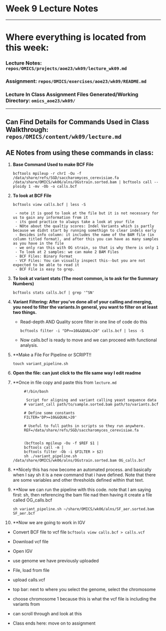 # Week 9 Lecture Notes

*** 

# Where everything is located from this week:  

### Lecture Notes: `repos/OMICS/projects/aoe23/wk09/lecture_wk09.md`

### Assignment: `repos/OMICS/exercises/aoe23/wk09/README.md`

### Lecture In Class Assignment Files Generated/Working Directory: `omics_aoe23/wk09/`


***

## Can Find Details for Commands Used in Class Walkthrough: `repos/OMICS/content/wk09/lecture.md`

## AE Notes from using these commands in class:

1. **Base Command Used to make BCF File**

    `bcftools mpileup -r chrI -Ou -f /data/share/refs/SGD/saccharomyces_cerevisiae.fa /data/share/OMICS/wk06/alns/OGstrain.sorted.bam | bcftools call --ploidy 1 -mv -Ob -o calls.bcf`


2. **To look at BCF File**

    `bcftools view calls.bcf | less -S`
    
        - note it is good to look at the file but it is not necessary for us to gain any information from it 
        - its good practice to always take a look at your file
        - NOte about the qualtiy scores: Indel Variants which is partly because we didnt start by running somethign to clear indels early 
        - Besides info column: it includes the name of the BAM file (in column titled format), and after this you can have as many samples as you have in the file
        - we only ran this with OG strain, so that is why there is only 1
        - To look at 2 samples: we can make 2 BAM Files 
        - BCF Files: Binary Format
        - VCF Files: You can visually inspect this--but you are not expected to be able to read it
        - BCF File is easy to grep.


3. **To look at variant stats (The most common, is to ask for the Summary Numbers)**

    `bcftools stats calls.bcf | grep '^SN'`


4.  **Variant Filtering: After you've done all of your calling and merging, you need to filter the variants.In general, you want to filter on at least two things.**

    - Read-depth AND Quality score filter in one line of code do this
    
        `bcftools filter -i "DP>=10&&QUAL>20" calls.bcf | less -S`
    
    - Now calls.bcf is ready to move and we can proceed with functional analysis.

5. **Make a File For Pipeline or SCRIPT!!

    `touch variant_pipeline.sh`
    
6. **Open the file: can just click to the file same way I edit readme**


7. **Once in file copy and paste this from `lecture.md`



            #!/bin/bash

             Script for aligning and variant calling yeast sequence data
            # variant_call path/to/sample.sorted.bam path/to/variants.bcf

            # Define some constants
            FILTER='DP>=10&&QUAL>20'

            # Useful to full paths in scripts so they run anywhere.
            REF=/data/share/refs/SGD/saccharomyces_cerevisiae.fa


            (bcftools mpileup -Ou -f $REF $1 |
            bcftools call -m |         
            bcftools filter -Ob -i $FILTER > $2)
            sh ./variant_pipeline.sh /data/share/OMICS/wk06/alns/OGstrain.sorted.bam OG_calls.bcf

8. **Nicely this has now become an automated process. and basically when I say sh it is a new command that i have defined. Note that there are some variables and other thresholds defined within that text. 

9. **Now we can run the pipeline with this code. note that I am saying first: sh, then referencing the bam file nad then having it create a file called OG_calls.bcf

    `sh variant_pipeline.sh ~/share/OMICS/wk06/alns/SF_aer.sorted.bam SF_aer.bcf`


10. **Now we are going to work in IGV

- Convert BCF file to vcf file 
    `bcftools view calls.bcf > calls.vcf`

- Download vcf file

- Open IGV

- use genome we have previously uploaded

- File, load from file 

- upload calls.vcf

- top bar: next to where you select the genome, select the chromosome 

- choose chromosome 1 because this is what the vcf file is including the variants from 

- can scroll through and look at this 

- Class ends here: move on to assignment





